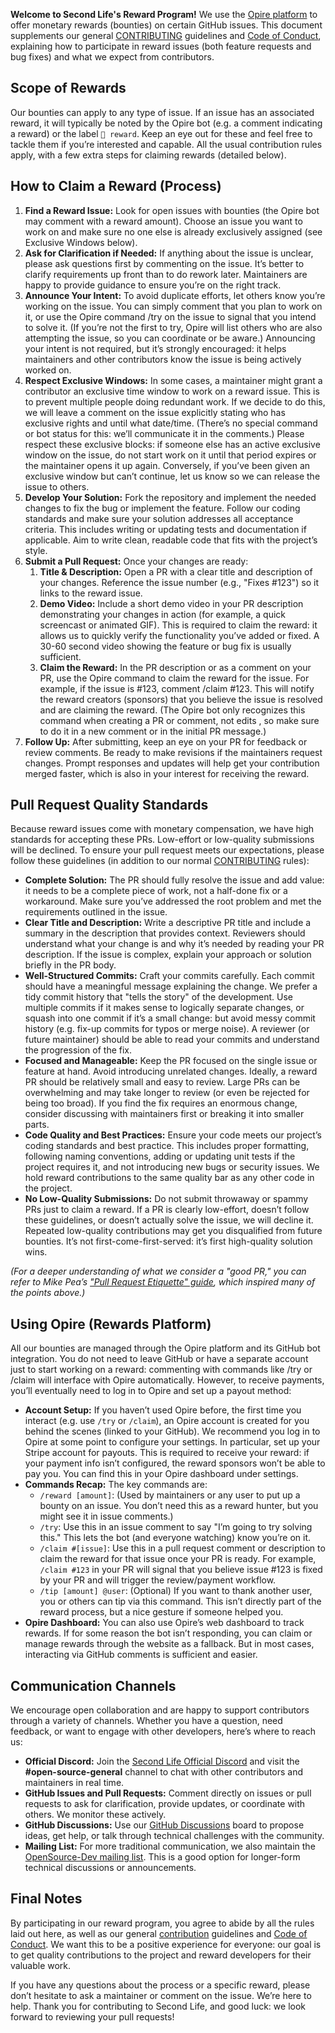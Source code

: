 **Welcome to Second Life's Reward Program!** We use the [Opire platform][opire] to offer monetary rewards (bounties) on certain GitHub issues. This document supplements our general [CONTRIBUTING][] guidelines and [Code of Conduct][conduct], explaining how to participate in reward issues (both feature requests and bug fixes) and what we expect from contributors.

## Scope of Rewards

Our bounties can apply to any type of issue. If an issue has an associated reward, it will typically be noted by the Opire bot (e.g. a comment indicating a reward) or the label `💎 reward`. Keep an eye out for these and feel free to tackle them if you’re interested and capable. All the usual contribution rules apply, with a few extra steps for claiming rewards (detailed below).

## How to Claim a Reward (Process)

1. **Find a Reward Issue:** Look for open issues with bounties (the Opire bot may comment with a reward amount). Choose an issue you want to work on and make sure no one else is already exclusively assigned (see Exclusive Windows below).
2. **Ask for Clarification if Needed:** If anything about the issue is unclear, please ask questions first by commenting on the issue. It’s better to clarify requirements up front than to do rework later. Maintainers are happy to provide guidance to ensure you’re on the right track.
3. **Announce Your Intent:** To avoid duplicate efforts, let others know you’re working on the issue. You can simply comment that you plan to work on it, or use the Opire command /try on the issue to signal that you intend to solve it. (If you’re not the first to try, Opire will list others who are also attempting the issue, so you can coordinate or be aware.) Announcing your intent is not required, but it’s strongly encouraged: it helps maintainers and other contributors know the issue is being actively worked on.
4. **Respect Exclusive Windows:** In some cases, a maintainer might grant a contributor an exclusive time window to work on a reward issue. This is to prevent multiple people doing redundant work. If we decide to do this, we will leave a comment on the issue explicitly stating who has exclusive rights and until what date/time. (There’s no special command or bot status for this: we’ll communicate it in the comments.) Please respect these exclusive blocks: if someone else has an active exclusive window on the issue, do not start work on it until that period expires or the maintainer opens it up again. Conversely, if you’ve been given an exclusive window but can’t continue, let us know so we can release the issue to others.
5. **Develop Your Solution:** Fork the repository and implement the needed changes to fix the bug or implement the feature. Follow our coding standards and make sure your solution addresses all acceptance criteria. This includes writing or updating tests and documentation if applicable. Aim to write clean, readable code that fits with the project’s style.
6. **Submit a Pull Request:** Once your changes are ready:
    1. **Title & Description:** Open a PR with a clear title and description of your changes. Reference the issue number (e.g., "Fixes #123") so it links to the reward issue.
    2. **Demo Video:** Include a short demo video in your PR description demonstrating your changes in action (for example, a quick screencast or animated GIF). This is required to claim the reward: it allows us to quickly verify the functionality you’ve added or fixed. A 30-60 second video showing the feature or bug fix is usually sufficient.
    3. **Claim the Reward:** In the PR description or as a comment on your PR, use the Opire command to claim the reward for the issue. For example, if the issue is #123, comment /claim #123. This will notify the reward creators (sponsors) that you believe the issue is resolved and are claiming the reward. (The Opire bot only recognizes this command when creating a PR or comment, not edits        , so make sure to do it in a new comment or in the initial PR message.)
7. **Follow Up:** After submitting, keep an eye on your PR for feedback or review comments. Be ready to make revisions if the maintainers request changes. Prompt responses and updates will help get your contribution merged faster, which is also in your interest for receiving the reward.

## Pull Request Quality Standards

Because reward issues come with monetary compensation, we have high standards for accepting these PRs. Low-effort or low-quality submissions will be declined. To ensure your pull request meets our expectations, please follow these guidelines (in addition to our normal [CONTRIBUTING][] rules):

- **Complete Solution:** The PR should fully resolve the issue and add value: it needs to be a complete piece of work, not a half-done fix or a workaround. Make sure you’ve addressed the root problem and met the requirements outlined in the issue.
- **Clear Title and Description:** Write a descriptive PR title and include a summary in the description that provides context. Reviewers should understand what your change is and why it’s needed by reading your PR description. If the issue is complex, explain your approach or solution briefly in the PR body.
- **Well-Structured Commits:** Craft your commits carefully. Each commit should have a meaningful message explaining the change. We prefer a tidy commit history that "tells the story" of the development. Use multiple commits if it makes sense to logically separate changes, or squash into one commit if it’s a small change: but avoid messy commit history (e.g. fix-up commits for typos or merge noise). A reviewer (or future maintainer) should be able to read your commits and understand the progression of the fix.
- **Focused and Manageable:** Keep the PR focused on the single issue or feature at hand. Avoid introducing unrelated changes. Ideally, a reward PR should be relatively small and easy to review. Large PRs can be overwhelming and may take longer to review (or even be rejected for being too broad). If you find the fix requires an enormous change, consider discussing with maintainers first or breaking it into smaller parts.
- **Code Quality and Best Practices:** Ensure your code meets our project’s coding standards and best practice. This includes proper formatting, following naming conventions, adding or updating unit tests if the project requires it, and not introducing new bugs or security issues. We hold reward contributions to the same quality bar as any other code in the project.
- **No Low-Quality Submissions:** Do not submit throwaway or spammy PRs just to claim a reward. If a PR is clearly low-effort, doesn’t follow these guidelines, or doesn’t actually solve the issue, we will decline it. Repeated low-quality contributions may get you disqualified from future bounties. It’s not first-come-first-served: it’s first high-quality solution wins.

*(For a deeper understanding of what we consider a "good PR," you can refer to Mike Pea’s ["Pull Request Etiquette" guide][pr-etiquette], which inspired many of the points above.)*

## Using Opire (Rewards Platform)

All our bounties are managed through the Opire platform and its GitHub bot integration. You do not need to leave GitHub or have a separate account just to start working on a reward: commenting with commands like /try or /claim will interface with Opire automatically. However, to receive payments, you’ll eventually need to log in to Opire and set up a payout method:

- **Account Setup:** If you haven’t used Opire before, the first time you interact (e.g. use `/try` or `/claim`), an Opire account is created for you behind the scenes (linked to your GitHub). We recommend you log in to Opire at some point to configure your settings. In particular, set up your Stripe account for payouts. This is required to receive your reward: if your payment info isn’t configured, the reward sponsors won’t be able to pay you. You can find this in your Opire dashboard under settings.
- **Commands Recap:** The key commands are:
  - `/reward [amount]`: (Used by maintainers or any user to put up a bounty on an issue. You don’t need this as a reward hunter, but you might see it in issue comments.)
  - `/try`: Use this in an issue comment to say "I’m going to try solving this." This lets the bot (and everyone watching) know you’re on it.
  - `/claim #[issue]`: Use this in a pull request comment or description to claim the reward for that issue once your PR is ready. For example, `/claim #123` in your PR will signal that you believe issue #123 is fixed by your PR and will trigger the review/payment workflow.
  - `/tip [amount] @user`: (Optional) If you want to thank another user, you or others can tip via this command. This isn’t directly part of the reward process, but a nice gesture if someone helped you.
- **Opire Dashboard:** You can also use Opire’s web dashboard to track rewards. If for some reason the bot isn’t responding, you can claim or manage rewards through the website as a fallback. But in most cases, interacting via GitHub comments is sufficient and easier.

## Communication Channels

We encourage open collaboration and are happy to support contributors through a variety of channels. Whether you have a question, need feedback, or want to engage with other developers, here’s where to reach us:

- **Official Discord:** Join the [Second Life Official Discord][discord] and visit the **#open-source-general** channel to chat with other contributors and maintainers in real time.
- **GitHub Issues and Pull Requests:** Comment directly on issues or pull requests to ask for clarification, provide updates, or coordinate with others. We monitor these actively.
- **GitHub Discussions:** Use our [GitHub Discussions][discuss] board to propose ideas, get help, or talk through technical challenges with the community.
- **Mailing List:** For more traditional communication, we also maintain the [OpenSource-Dev mailing list][mail]. This is a good option for longer-form technical discussions or announcements.

## Final Notes

By participating in our reward program, you agree to abide by all the rules laid out here, as well as our general [contribution][contributing] guidelines and [Code of Conduct][conduct]. We want this to be a positive experience for everyone: our goal is to get quality contributions to the project and reward developers for their valuable work.

If you have any questions about the process or a specific reward, please don’t hesitate to ask a maintainer or comment on the issue. We’re here to help. Thank you for contributing to Second Life, and good luck: we look forward to reviewing your pull requests!

[opire]: https://opire.dev
[contributing]: https://github.com/secondlife/.github/blob/main/CONTRIBUTING.md
[conduct]: https://github.com/secondlife/.github/blob/main/CODE_OF_CONDUCT.md
[pr-etiquette]: https://gist.github.com/mikepea/863f63d6e37281e329f8
[discord]: https://discord.gg/secondlifeofficial
[discuss]: https://github.com/secondlife/viewer/discussions
[mail]: https://wiki.secondlife.com/wiki/OpenSource-Dev

